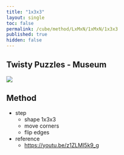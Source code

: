 ```yaml
---
title: "1x3x3"
layout: single
toc: false
permalink: /cube/method/LxMxN/1xMxN/1x3x3
published: true
hidden: false
---
```


<head>
  <base target="_blank">
</head>



## Twisty Puzzles - Museum

<a href="https://twistypuzzles.com/app/museum/museum_showitem.php?pkey=1677">
  <img src="https://twistypuzzles.com/museum/large/01677-01.jpg">
</a>



## Method

- step
  - shape 1x3x3
  - move corners
  - flip edges
- reference
  - <https://youtu.be/z1ZLMI5k9_g>
